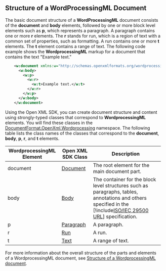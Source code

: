 ## Structure of a WordProcessingML Document

The basic document structure of a **WordProcessingML** document consists of the **document** and **body** elements, followed by one or more block level elements such as **p**, which represents a paragraph. A paragraph contains one or more **r** elements. The **r** stands for run, which is a region of text with a common set of properties, such as formatting. A run contains one or more **t** elements. The **t** element contains a range of text. The following code example shows the **WordprocessingML** markup for a document that contains the text "Example text."

```xml
    <w:document xmlns:w="http://schemas.openxmlformats.org/wordprocessingml/2006/main">
      <w:body>
        <w:p>
          <w:r>
            <w:t>Example text.</w:t>
          </w:r>
        </w:p>
      </w:body>
    </w:document>
```

Using the Open XML SDK, you can create document structure and content using strongly-typed classes that correspond to **WordprocessingML** elements. You will find these classes in the [DocumentFormat.OpenXml.Wordprocessing](https://learn.microsoft.com/dotnet/api/documentformat.openxml.wordprocessing) namespace. The following table lists the class names of the classes that correspond to the **document**, **body**, **p**, **r**, and **t** elements.

| WordprocessingML Element | Open XML SDK Class | Description |
|---|---|---|
| document | [Document](https://learn.microsoft.com/dotnet/api/documentformat.openxml.wordprocessing.document) | The root element for the main document part. |
| body | [Body](https://learn.microsoft.com/dotnet/api/documentformat.openxml.wordprocessing.body) | The container for the block level structures such as paragraphs, tables, annotations and others specified in the [!include[ISO/IEC 29500 URL](../iso-iec-29500-link.md)] specification. |
| p | [Paragraph](https://learn.microsoft.com/dotnet/api/documentformat.openxml.wordprocessing.paragraph) | A paragraph. |
| r | [Run](https://learn.microsoft.com/dotnet/api/documentformat.openxml.wordprocessing.run) | A run. |
| t | [Text](https://learn.microsoft.com/dotnet/api/documentformat.openxml.wordprocessing.text) | A range of text. |

For more information about the overall structure of the parts and elements of a WordprocessingML document, see [Structure of a WordprocessingML document](../../word/structure-of-a-wordprocessingml-document.md).